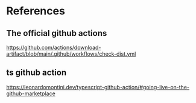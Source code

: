 # References

## The official github actions

https://github.com/actions/download-artifact/blob/main/.github/workflows/check-dist.yml

## ts github action

https://leonardomontini.dev/typescript-github-action/#going-live-on-the-github-marketplace
